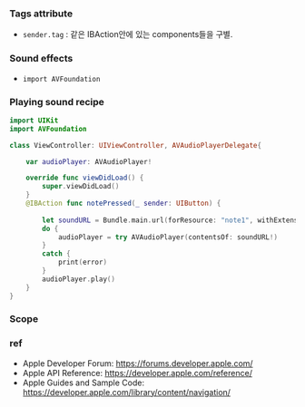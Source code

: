 ### Tags attribute 
- `sender.tag` : 같은 IBAction안에 있는 components들을 구별. 

### Sound effects 
- `import AVFoundation`

### Playing sound recipe
````swift
import UIKit
import AVFoundation

class ViewController: UIViewController, AVAudioPlayerDelegate{

    var audioPlayer: AVAudioPlayer!

    override func viewDidLoad() {
        super.viewDidLoad()
    }
    @IBAction func notePressed(_ sender: UIButton) {
        
        let soundURL = Bundle.main.url(forResource: "note1", withExtension: "wav")
        do {
            audioPlayer = try AVAudioPlayer(contentsOf: soundURL!)
        }
        catch {
            print(error)
        }   
        audioPlayer.play()
    }
}
````

### Scope 
 






### ref
- Apple Developer Forum: https://forums.developer.apple.com/
- Apple API Reference: https://developer.apple.com/reference/
- Apple Guides and Sample Code: https://developer.apple.com/library/content/navigation/
